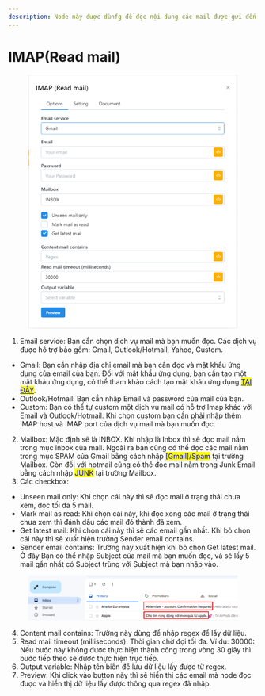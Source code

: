 ```yaml
---
description: Node này được dùnfg để đọc nội dung các mail được gửi đến mail của bạn.
---
```


# IMAP(Read mail)

<figure><img src="../../.gitbook/assets/image (10) (1) (1) (1) (1).png" alt=""><figcaption></figcaption></figure>

1. Email service: Bạn cần chọn dịch vụ mail mà bạn muốn đọc. Các dịch vụ được hỗ trợ bảo gồm: Gmail, Outlook/Hotmail, Yahoo, Custom.

* Gmail: Bạn cần nhập địa chỉ email mà bạn cần đọc và mật khẩu ứng dụng của email của bạn. Đối với mật khẩu ứng dụng, bạn cần tạo một mật khảu ứng dụng, có thể tham khảo cách tạo mật khảu ứng dụng [<mark style="color:blue;">TẠI ĐÂY</mark>](https://support.google.com/mail/answer/185833?hl=en).
* Outlook/Hotmail: Bạn cần nhập Email và password của mail của bạn.
* Custom: Bạn có thể tự custom một dịch vụ mail có hỗ trợ Imap khác với Email và Outlook/Hotmail. Khi chọn custom bạn cần phải nhập thêm IMAP host và IMAP port của dịch vụ mail mà bạn muốn đọc.

2. Mailbox: Mặc định sẽ là INBOX. Khi nhập là Inbox thì sẽ đọc mail nằm trong mục inbox của mail. Ngoài ra bạn cũng có thể đọc các mail nằm trong mục SPAM của Gmail bằng cách nhập <mark style="color:blue;">\[Gmail]/Spam</mark> tại trường Mailbox. Còn đối với hotmail cũng có thể đọc mail nằm trong Junk Email bằng cách nhập <mark style="color:blue;">JUNK</mark> tại trường Mailbox.
3. Các checkbox:

* Unseen mail only: Khi chọn cái này thì sẽ đọc mail ở trạng thái chưa xem, đọc tối đa 5 mail.
* Mark mail as read: Khi chọn cái này, khi đọc xong các mail ở trạng thái chưa xem thì đánh dấu các mail đó thành đã xem.
* Get latest mail: Khi chọn cái này thì sẽ các email gần nhất. Khi bỏ chọn cái này thì sẽ xuất hiện trường Sender email contains.&#x20;
* Sender email contains: Trường này xuất hiện khi bỏ chọn Get latest mail. Ở đây Bạn có thể nhập Subject của mail mà bạn muốn đọc, và sẽ lấy 5 mail gần nhất có Subject trùng với Subject mà bạn nhập vào.&#x20;

<figure><img src="../../.gitbook/assets/image (1) (1) (1) (1) (1) (1) (1) (1) (1) (1) (1) (1) (1) (1).png" alt=""><figcaption></figcaption></figure>

4. Content mail contains: Trường này dùng để nhập regex để lấy dữ liệu.
5. Read mail timeout (milliseconds): Thời gian chờ đợi tối đa. Ví dụ: 30000: Nếu bước này không được thực hiện thành công trong vòng 30 giây thì bước tiếp theo sẽ được thực hiện trực tiếp.
6. Output variable: Nhập tên biến để lưu dữ liệu lấy được từ regex.
7. Preview: Khi click vào button này thì sẽ hiển thị các email mà node đọc được và hiển thị dữ liệu lấy được thông qua regex đã nhập.
